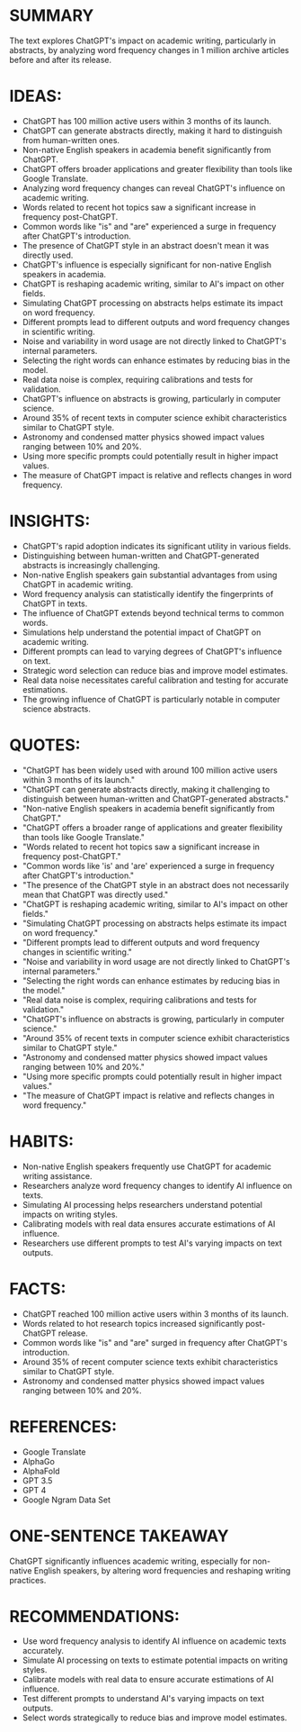 # SUMMARY
The text explores ChatGPT's impact on academic writing, particularly in abstracts, by analyzing word frequency changes in 1 million archive articles before and after its release.

# IDEAS:
- ChatGPT has 100 million active users within 3 months of its launch.
- ChatGPT can generate abstracts directly, making it hard to distinguish from human-written ones.
- Non-native English speakers in academia benefit significantly from ChatGPT.
- ChatGPT offers broader applications and greater flexibility than tools like Google Translate.
- Analyzing word frequency changes can reveal ChatGPT's influence on academic writing.
- Words related to recent hot topics saw a significant increase in frequency post-ChatGPT.
- Common words like "is" and "are" experienced a surge in frequency after ChatGPT's introduction.
- The presence of ChatGPT style in an abstract doesn't mean it was directly used.
- ChatGPT's influence is especially significant for non-native English speakers in academia.
- ChatGPT is reshaping academic writing, similar to AI's impact on other fields.
- Simulating ChatGPT processing on abstracts helps estimate its impact on word frequency.
- Different prompts lead to different outputs and word frequency changes in scientific writing.
- Noise and variability in word usage are not directly linked to ChatGPT's internal parameters.
- Selecting the right words can enhance estimates by reducing bias in the model.
- Real data noise is complex, requiring calibrations and tests for validation.
- ChatGPT's influence on abstracts is growing, particularly in computer science.
- Around 35% of recent texts in computer science exhibit characteristics similar to ChatGPT style.
- Astronomy and condensed matter physics showed impact values ranging between 10% and 20%.
- Using more specific prompts could potentially result in higher impact values.
- The measure of ChatGPT impact is relative and reflects changes in word frequency.

# INSIGHTS:
- ChatGPT's rapid adoption indicates its significant utility in various fields.
- Distinguishing between human-written and ChatGPT-generated abstracts is increasingly challenging.
- Non-native English speakers gain substantial advantages from using ChatGPT in academic writing.
- Word frequency analysis can statistically identify the fingerprints of ChatGPT in texts.
- The influence of ChatGPT extends beyond technical terms to common words.
- Simulations help understand the potential impact of ChatGPT on academic writing.
- Different prompts can lead to varying degrees of ChatGPT's influence on text.
- Strategic word selection can reduce bias and improve model estimates.
- Real data noise necessitates careful calibration and testing for accurate estimations.
- The growing influence of ChatGPT is particularly notable in computer science abstracts.

# QUOTES:
- "ChatGPT has been widely used with around 100 million active users within 3 months of its launch."
- "ChatGPT can generate abstracts directly, making it challenging to distinguish between human-written and ChatGPT-generated abstracts."
- "Non-native English speakers in academia benefit significantly from ChatGPT."
- "ChatGPT offers a broader range of applications and greater flexibility than tools like Google Translate."
- "Words related to recent hot topics saw a significant increase in frequency post-ChatGPT."
- "Common words like 'is' and 'are' experienced a surge in frequency after ChatGPT's introduction."
- "The presence of the ChatGPT style in an abstract does not necessarily mean that ChatGPT was directly used."
- "ChatGPT is reshaping academic writing, similar to AI's impact on other fields."
- "Simulating ChatGPT processing on abstracts helps estimate its impact on word frequency."
- "Different prompts lead to different outputs and word frequency changes in scientific writing."
- "Noise and variability in word usage are not directly linked to ChatGPT's internal parameters."
- "Selecting the right words can enhance estimates by reducing bias in the model."
- "Real data noise is complex, requiring calibrations and tests for validation."
- "ChatGPT's influence on abstracts is growing, particularly in computer science."
- "Around 35% of recent texts in computer science exhibit characteristics similar to ChatGPT style."
- "Astronomy and condensed matter physics showed impact values ranging between 10% and 20%."
- "Using more specific prompts could potentially result in higher impact values."
- "The measure of ChatGPT impact is relative and reflects changes in word frequency."

# HABITS:
- Non-native English speakers frequently use ChatGPT for academic writing assistance.
- Researchers analyze word frequency changes to identify AI influence on texts.
- Simulating AI processing helps researchers understand potential impacts on writing styles.
- Calibrating models with real data ensures accurate estimations of AI influence.
- Researchers use different prompts to test AI's varying impacts on text outputs.

# FACTS:
- ChatGPT reached 100 million active users within 3 months of its launch.
- Words related to hot research topics increased significantly post-ChatGPT release.
- Common words like "is" and "are" surged in frequency after ChatGPT's introduction.
- Around 35% of recent computer science texts exhibit characteristics similar to ChatGPT style.
- Astronomy and condensed matter physics showed impact values ranging between 10% and 20%.

# REFERENCES:
- Google Translate
- AlphaGo
- AlphaFold
- GPT 3.5
- GPT 4
- Google Ngram Data Set

# ONE-SENTENCE TAKEAWAY
ChatGPT significantly influences academic writing, especially for non-native English speakers, by altering word frequencies and reshaping writing practices.

# RECOMMENDATIONS:
- Use word frequency analysis to identify AI influence on academic texts accurately.
- Simulate AI processing on texts to estimate potential impacts on writing styles.
- Calibrate models with real data to ensure accurate estimations of AI influence.
- Test different prompts to understand AI's varying impacts on text outputs.
- Select words strategically to reduce bias and improve model estimates.